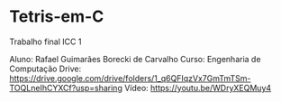 # Tetris-em-C
Trabalho final ICC 1

Aluno: Rafael Guimarães Borecki de Carvalho 
Curso: Engenharia de Computação
Drive: https://drive.google.com/drive/folders/1_q6QFIqzVx7GmTmTSm-TOQLneIhCYXCf?usp=sharing
Vídeo: https://youtu.be/WDryXEQMuy4
